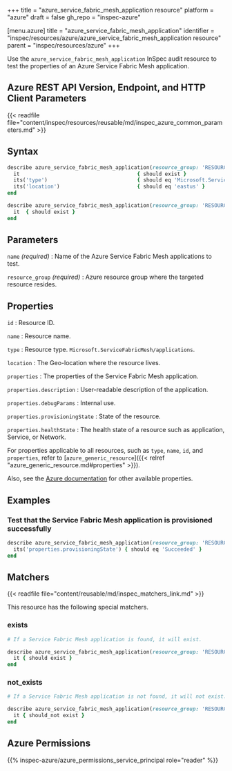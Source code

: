+++
title = "azure_service_fabric_mesh_application resource"
platform = "azure"
draft = false
gh_repo = "inspec-azure"

[menu.azure]
title = "azure_service_fabric_mesh_application"
identifier = "inspec/resources/azure/azure_service_fabric_mesh_application resource"
parent = "inspec/resources/azure"
+++

Use the `azure_service_fabric_mesh_application` InSpec audit resource to test the properties of an Azure Service Fabric Mesh application.

## Azure REST API Version, Endpoint, and HTTP Client Parameters

{{< readfile file="content/inspec/resources/reusable/md/inspec_azure_common_parameters.md" >}}

## Syntax

```ruby
describe azure_service_fabric_mesh_application(resource_group: 'RESOURCE_GROUP', name: 'SERVICE_FABRIC_MESH_APP_NAME') do
  it                                      { should exist }
  its('type')                             { should eq 'Microsoft.ServiceFabricMesh/applications' }
  its('location')                         { should eq 'eastus' }
end
```

```ruby
describe azure_service_fabric_mesh_application(resource_group: 'RESOURCE_GROUP', name: 'SERVICE_FABRIC_MESH_APP_NAME') do
  it  { should exist }
end
```

## Parameters

`name` _(required)_
: Name of the Azure Service Fabric Mesh applications to test.

`resource_group` _(required)_
: Azure resource group where the targeted resource resides.

## Properties

`id`
: Resource ID.

`name`
: Resource name.

`type`
: Resource type. `Microsoft.ServiceFabricMesh/applications`.

`location`
: The Geo-location where the resource lives.

`properties`
: The properties of the Service Fabric Mesh application.

`properties.description`
: User-readable description of the application.

`properties.debugParams`
: Internal use.

`properties.provisioningState`
: State of the resource.

`properties.healthState`
: The health state of a resource such as application, Service, or Network.

For properties applicable to all resources, such as `type`, `name`, `id`, and `properties`, refer to [`azure_generic_resource`]({{< relref "azure_generic_resource.md#properties" >}}).

Also, see the [Azure documentation](https://docs.microsoft.com/en-us/rest/api/servicefabric/sfmeshrp-api-application_get) for other available properties.

## Examples

### Test that the Service Fabric Mesh application is provisioned successfully

```ruby
describe azure_service_fabric_mesh_application(resource_group: 'RESOURCE_GROUP', name: 'SERVICE_FABRIC_MESH_APP_NAME') do
  its('properties.provisioningState') { should eq 'Succeeded' }
end
```

## Matchers

{{< readfile file="content/reusable/md/inspec_matchers_link.md" >}}

This resource has the following special matchers.

### exists

```ruby
# If a Service Fabric Mesh application is found, it will exist.

describe azure_service_fabric_mesh_application(resource_group: 'RESOURCE_GROUP', name: 'SERVICE_FABRIC_MESH_APP_NAME') do
  it { should exist }
end
```

### not_exists

```ruby
# If a Service Fabric Mesh application is not found, it will not exist.

describe azure_service_fabric_mesh_application(resource_group: 'RESOURCE_GROUP', name: 'SERVICE_FABRIC_MESH_APP_NAME') do
  it { should_not exist }
end
```

## Azure Permissions

{{% inspec-azure/azure_permissions_service_principal role="reader" %}}
